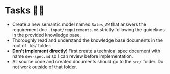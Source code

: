 # Tasks 🧑‍💻

- Create a new semantic model named `Sales_AW` that answers the requirement doc `.input/requirements.md` strictly following the guidelines in the provided knowledge base.
- Thoroughly read and understand the knowledge base documents in the root of `.kb/` folder.
- **Don't implement directly**! First create a technical spec document with name `dev-spec.md` so I can review before implementation.
- All source code and created documents should go to the `src/` folder. Do not work outside of that folder.